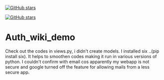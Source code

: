 [![GitHub stars](https://img.shields.io/github/stars/Iloabuchi-Collins/Auth_wiki_demo)](https://github.com/Iloabuchi-Collins/Auth_wiki_demo/stargazers)

[![GitHub stars](https://img.shields.io/github/stars/Iloabuchi-Collins/Auth_wiki_demo)](https://github.com/Iloabuchi-Collins/Auth_wiki_demo/stargazers)
# Auth_wiki_demo
Check out the codes in views.py, i didn't create models.
I installed six ..(pip install six). It helps to smoothen codes making it run in various versions of python.
I couldn't confirm with email cos apparently my webapp is not secure and google turned off the feature for allowing mails from a less secure app. 
